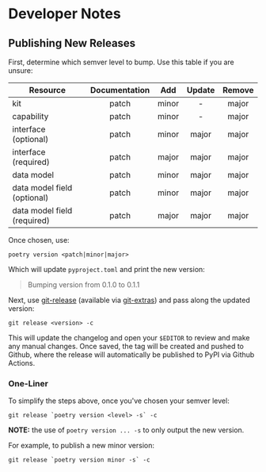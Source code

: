 # Developer Notes

## Publishing New Releases

First, determine which semver level to bump. Use this table if you are unsure:

| Resource                    | Documentation |  Add  | Update | Remove |
|-----------------------------|:-------------:|:-----:|:------:|:------:|
| kit                         |     patch     | minor |   -    | major  |
| capability                  |     patch     | minor |   -    | major  |
| interface (optional)        |     patch     | minor | major  | major  |
| interface (required)        |     patch     | major | major  | major  |
| data model                  |     patch     | minor | major  | major  |
| data model field (optional) |     patch     | minor | major  | major  |
| data model field (required) |     patch     | major | major  | major  |

Once chosen, use:

```shell
poetry version <patch|minor|major>
```

Which will update `pyproject.toml` and print the new version:

> Bumping version from 0.1.0 to 0.1.1

Next, use [git-release] (available via [git-extras]) and pass along the updated version:

```shell
git release <version> -c
```

This will update the changelog and open your `$EDITOR` to review and make any manual changes. Once saved, the tag will
be created and pushed to Github, where the release will automatically be published to PyPI via Github Actions.

### One-Liner

To simplify the steps above, once you've chosen your semver level:

```shell
git release `poetry version <level> -s` -c
```

**NOTE:** the use of `poetry version ... -s` to only output the new version.

For example, to publish a new minor version:

```shell
git release `poetry version minor -s` -c
```


[git-extras]: https://github.com/tj/git-extras
[git-release]: https://github.com/tj/git-extras/blob/master/Commands.md#git-release